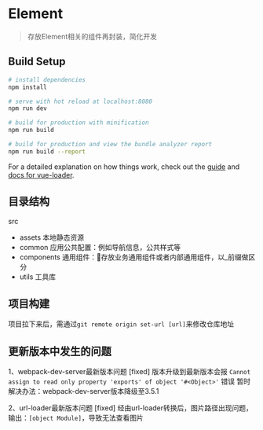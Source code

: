 # Element

> 存放Element相关的组件再封装，简化开发

## Build Setup

``` bash
# install dependencies
npm install

# serve with hot reload at localhost:8080
npm run dev

# build for production with minification
npm run build

# build for production and view the bundle analyzer report
npm run build --report
```

For a detailed explanation on how things work, check out the [guide](http://vuejs-templates.github.io/webpack/) and [docs for vue-loader](http://vuejs.github.io/vue-loader).

## 目录结构
src
- assets      本地静态资源
- common      应用公共配置：例如导航信息，公共样式等
- components  通用组件：存放业务通用组件或者内部通用组件，以_前缀做区分
- utils       工具库

## 项目构建
项目拉下来后，需通过`git remote origin set-url [url]`来修改仓库地址

## 更新版本中发生的问题
1、webpack-dev-server最新版本问题 [fixed]
版本升级到最新版本会报 `Cannot assign to read only property 'exports' of object '#<Object>'` 错误
暂时解决办法：webpack-dev-server版本降级至3.5.1

2、url-loader最新版本问题 [fixed]
经由url-loader转换后，图片路径出现问题，输出：`[object Module]`，导致无法查看图片